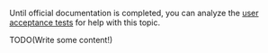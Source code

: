 <!--Title: Interception and Decorators-->
<!--Url: interception-and-decorators-->


Until official documentation is completed, you can analyze the [user acceptance tests](https://github.com/structuremap/structuremap/blob/master/src/StructureMap.Testing/Acceptance/interception_acceptance_tests.cs) for help with this topic.

TODO(Write some content!)


